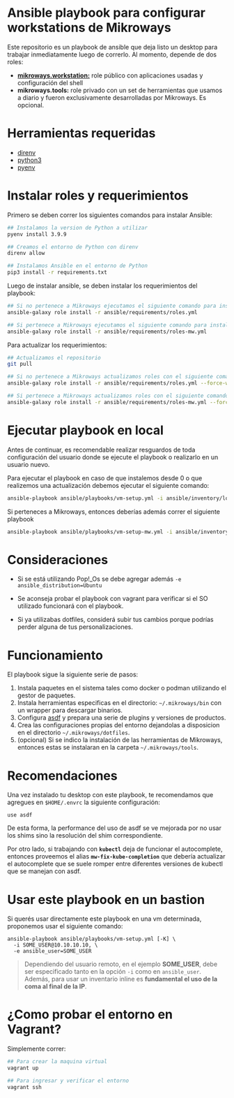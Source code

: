 # Ansible playbook para configurar workstations de Mikroways

Este repositorio es un playbook de ansible que deja listo un desktop para
trabajar inmediatamente luego de correrlo. Al momento, depende de dos roles:

* [**mikroways.workstation:**](https://galaxy.ansible.com/mikroways/workstation) role público con aplicaciones usadas y configuración
  del shell
* **mikroways.tools:** role privado con un set de herramientas que usamos a
  diario y fueron exclusivamente desarrolladas por Mikroways. Es opcional.

# Herramientas requeridas

* [direnv](https://direnv.net/)
* [python3](https://www.python.org/downloads/)
* [pyenv](https://github.com/pyenv/pyenv#installation)

# Instalar roles y requerimientos

Primero se deben correr los siguientes comandos para instalar Ansible:

```bash
## Instalamos la version de Python a utilizar
pyenv install 3.9.9

## Creamos el entorno de Python con direnv
direnv allow

## Instalamos Ansible en el entorno de Python
pip3 install -r requirements.txt
```

Luego de instalar ansible, se deben instalar los requerimientos del playbook:

```bash
## Si no pertenece a Mikroways ejecutamos el siguiente comando para instalar los roles
ansible-galaxy role install -r ansible/requirements/roles.yml

## Si pertenece a Mikroways ejecutamos el siguiente comando para instalar los roles
ansible-galaxy role install -r ansible/requirements/roles-mw.yml
```

Para actualizar los requerimientos:

```bash
## Actualizamos el repositorio
git pull

## Si no pertenece a Mikroways actualizamos roles con el siguiente comando:
ansible-galaxy role install -r ansible/requirements/roles.yml --force-with-deps

## Si pertenece a Mikroways actualizamos roles con el siguiente comando:
ansible-galaxy role install -r ansible/requirements/roles-mw.yml --force-with-deps
```

# Ejecutar playbook en local

Antes de continuar, es recomendable realizar resguardos de toda configuración del
usuario donde se ejecute el playbook o realizarlo en un usuario nuevo.

Para ejecutar el playbook en caso de que instalemos desde 0 o que realizemos una
actualización debemos ejecutar el siguiente comando:

```bash
ansible-playbook ansible/playbooks/vm-setup.yml -i ansible/inventory/localhost.yml -K
```

Si perteneces a Mikroways, entonces deberías además correr el siguiente playbook

```bash
ansible-playbook ansible/playbooks/vm-setup-mw.yml -i ansible/inventory/localhost.yml -K
```

# Consideraciones

* Si se está utilizando Pop!\_Os se debe agregar además `-e ansible_distribution=Ubuntu`

* Se aconseja probar el playbook con vagrant para verificar si el SO utilizado
 funcionará con el playbook.

* Si ya utilizabas dotfiles, considerá subir tus cambios porque podrías perder
  alguna de tus personalizaciones.

# Funcionamiento

El playbook sigue la siguiente serie de pasos:

1. Instala paquetes en el sistema tales como docker o podman utilizando el gestor
   de paquetes.
1. Instala herramientas especificas en el directorio: `~/.mikroways/bin` con un
   wrapper para descargar binarios.
1. Configura [asdf](https://asdf-vm.com/) y prepara una serie de plugins y
   versiones de productos.
1. Crea las configuraciones propias del entorno dejandolas a disposicion en el
   directorio `~/.mikroways/dotfiles`.
1. (opcional) Si se indico la instalación de las herramientas de Mikroways,
   entonces estas se instalaran en la carpeta `~/.mikroways/tools`.

# Recomendaciones

Una vez instalado tu desktop con este playbook, te recomendamos que agregues en
`$HOME/.envrc` la siguiente configuración:

```
use asdf
```

De esta forma, la performance del uso de asdf se ve mejorada por no usar los
shims sino la resolución del shim correspondiente.

Por otro lado, si trabajando con **`kubectl`** deja de funcionar el
autocomplete, entonces proveemos el alias **`mw-fix-kube-completion`** que
debería actualizar el autocomplete que se suele romper entre diferentes
versiones de kubectl que se manejan con asdf.

# Usar este playbook en un bastion

Si querés usar directamente este playbook en una vm determinada, proponemos usar
el siguiente comando:

```
ansible-playbook ansible/playbooks/vm-setup.yml [-K] \
  -i SOME_USER@10.10.10.10, \
  -e ansible_user=SOME_USER
```

> Dependiendo del usuario remoto, en el ejemplo **SOME_USER**, debe ser
> especificado tanto en la opción `-i` como en `ansible_user`. Además, para usar
> un inventario inline es **fundamental el uso de la coma al final de la IP**.

# ¿Como probar el entorno en Vagrant?

Simplemente correr:

```bash
## Para crear la maquina virtual
vagrant up

## Para ingresar y verificar el entorno
vagrant ssh
```
